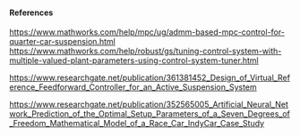 #### References
https://www.mathworks.com/help/mpc/ug/admm-based-mpc-control-for-quarter-car-suspension.html
https://www.mathworks.com/help/robust/gs/tuning-control-system-with-multiple-valued-plant-parameters-using-control-system-tuner.html

https://www.researchgate.net/publication/361381452_Design_of_Virtual_Reference_Feedforward_Controller_for_an_Active_Suspension_System

https://www.researchgate.net/publication/352565005_Artificial_Neural_Network_Prediction_of_the_Optimal_Setup_Parameters_of_a_Seven_Degrees_of_Freedom_Mathematical_Model_of_a_Race_Car_IndyCar_Case_Study